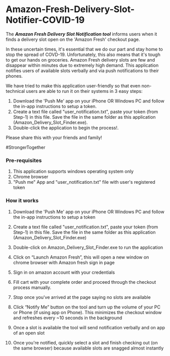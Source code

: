 # Amazon-Fresh-Delivery-Slot-Notifier-COVID-19
The ***Amazon Fresh Delivery Slot Notification tool*** informs users when it finds a delivery slot open on the 'Amazon Fresh' checkout page.

In these uncertain times, it's essential that we do our part and stay home to stop the spread of COVD-19. Unfortunately, this also means that it's tough to get our hands on groceries. Amazon Fresh delivery slots are few and disappear within minutes due to extremely high demand. This application notifies users of available slots verbally and via push notifications to their phones.

We have tried to make this application user-friendly so that even non-technical users are able to run it on their systems in 3 easy steps:

1. Download the 'Push Me' app on your iPhone OR Windows PC and follow the in-app instructions to setup a token.
2. Create a text file called "user_notification.txt", paste your token (from Step-1) in this file. Save the file in the same folder as this application (Amazon_Delivery_Slot_Finder.exe).
3. Double-click the application to begin the process!.

Please share this with your friends and family!

#StrongerTogether


### Pre-requisites ###
1. This application supports windows operating system only
2. Chrome browser
3. "Push me" App and "user_notification.txt" file with user's registered token

### How it works ###
1. Download the 'Push Me' app on your iPhone OR Windows PC and follow the in-app instructions to setup a token

2. Create a text file called "user_notification.txt", paste your token (from Step-1) in this file. Save the file in the same folder as this application (Amazon_Delivery_Slot_Finder.exe)
3. Double-click on Amazon_Delivery_Slot_Finder.exe to run the application
4. Click on “Launch Amazon Fresh”, this will open a new window on chrome browser with Amazon fresh sign in page
 
5. Sign in on amazon account with your credentials
 

6.	Fill cart with your complete order and proceed through the checkout process manually.
7.	Stop once you've arrived at the page saying no slots are available
 
8.	Click “Notify Me” button on the tool and turn up the volume of your PC or Phone (if using app on Phone). This minimizes the checkout window and refreshes every ~10 seconds in the background
 
9.	Once a slot is available the tool will send notification verbally and on app of an open slot 
10.	Once you're notified, quickly select a slot and finish checking out (on the same browser) because available slots are snagged almost instantly

